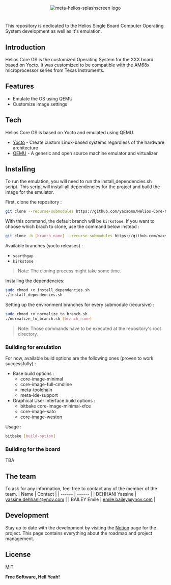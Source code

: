 <p align="center">
  <img src="https://github.com/yaxsomo/Helios-Core-OS/assets/71334330/b9eb0759-d8c2-428e-a764-d8835868768b" alt="meta-helios-splashscreen logo">
</p>


#

This repository is dedicated to the Helios Single Board Computer Operating System development as well as it's emulation.

## Introduction

Helios Core OS is the customized Operating System for the XXX board based on Yocto. It was customized to be compatible with the AM68x microprocessor series from Texas Instruments.

## Features

- Emulate the OS using QEMU
- Customize image settings

## Tech

Helios Core OS is based on Yocto and emulated using QEMU.
- [Yocto] - Create custom Linux-based systems regardless of the hardware architecture
- [QEMU] - A generic and open source machine emulator and virtualizer

## Installing

To run the emulation, you will need to run the install_dependencies.sh script.
This script will install all dependencies for the project and build the image for the emulator.

First, clone the repository :
```sh
git clone --recurse-submodules https://github.com/yaxsomo/Helios-Core-OS
```
With this command, the default branch will be `kirkstone`. If you want to choose which brach to clone, use the command below instead : 

```sh
git clone -b [branch_name] --recurse-submodules https://github.com/yaxsomo/Helios-Core-OS
```
Available branches (yocto releases) : 

   - `scarthgap` 
   - `kirkstone` 

> Note: The cloning process might take some time.

Installing the dependencies:
```sh
sudo chmod +x install_dependencies.sh
./install_dependencies.sh
```
Setting up the environment branches for every submodule (recursive) :
```sh
sudo chmod +x normalize_to_branch.sh
./normalize_to_branch.sh [branch_name]
```
> Note: Those commands have to be executed at the repository's root directory.

### Building for emulation

For now, available build options are the following ones (proven to work successfully) : 
- Base build options :
   - core-image-minimal
   - core-image-full-cmdline
   - meta-toolchain
   - meta-ide-support
- Graphical User Interface build options :
   - bitbake core-image-minimal-xfce
   - core-image-sato
   - core-image-weston

Usage :
```bash
bitbake [build-option]
```

### Building for the board 

TBA

## The team

To ask for any information, feel free to contact any of the member of the team.
| Name | Contact  |
| ------ | ------ |
| DEHHANI Yassine | yassine.dehhani@ynov.com |
| BAILEY Emile | emile.bailey@ynov.com |

## Development

Stay up to date with the development by visiting the [Notion] page for the project. This page contains everything about the roadmap and project management. 

## License

MIT

**Free Software, Hell Yeah!**

   [QEMU]: <https://www.qemu.org/>
   [Yocto]: <https://www.yoctoproject.org/>
   [AM68 SDK]: <https://www.ti.com/tool/PROCESSOR-SDK-AM68>
   [Notion]: <https://www.notion.so/Nyx-Core-SBC-Project-management-a56bd7ae7e154de29fd0a4aed3680350>


